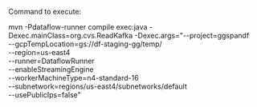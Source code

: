 Command to execute:

  mvn  -Pdataflow-runner compile exec:java     -Dexec.mainClass=org.cvs.ReadKafka       -Dexec.args="--project=ggspandf \
  --gcpTempLocation=gs://df-staging-gg/temp/ \
  --region=us-east4 \
   --runner=DataflowRunner \
  --enableStreamingEngine \
 --workerMachineType=n4-standard-16 \
 --subnetwork=regions/us-east4/subnetworks/default \
  --usePublicIps=false"
